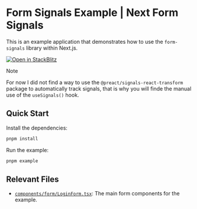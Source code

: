 # Form Signals Example | Next Form Signals

This is an example application that demonstrates how to use the `form-signals` library within Next.js.

[![Open in StackBlitz](https://developer.stackblitz.com/img/open_in_stackblitz.svg)](https://stackblitz.com/fork/github/gutentag2012/form-signals/tree/main/examples/react/next-form-signals?startScript=example&title=Form%20Signals%20&#124;%20Next%2Ejs%20Example)

> [!NOTE]
> For now I did not find a way to use the `@preact/signals-react-transform` package to automatically track signals, that is why you will finde the manual use of the `useSignals()` hook.

## Quick Start

Install the dependencies:

```bash
pnpm install
```

Run the example:

```bash
pnpm example
```

## Relevant Files

- [`components/form/LoginForm.tsx`](./components/form/LoginForm.tsx): The main form components for the example.
